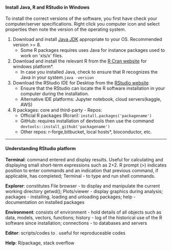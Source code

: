#### Install Java, R and RStudio in Windows
To install the correct versions of the software, you first have check your computer/server specifications. Right click you computer icon and select properties then note the version of the operating system.

1. Download and install [Java JDK](https://www.java.com/en/download/) appropriate to your OS. Recommended version >= 8.
    - Some R packages requires uses Java for instance packages used to work on 'xls/x' files.
2. Download and install the relevant R from the [R Cran website](https://cran.r-project.org/) for windows platform*. 
    - In case you installed Java, check to ensure that R recognizes the Java in your system.```java -version```
3. Download the RStudio IDE for Desktop from the [RStudio website](https://rstudio.com/products/rstudio/)
    - Ensure that the RStudio can locate the R software installation in your computer during the installation.
    - Alternative IDE platforms: Jupyter notebook, cloud servers(kaggle, AWS)
4. R packages: core and third-party - Repos: 
    - Official R packages (Rcran): ```install.packages('packagename')```
    - GitHub: requires installation of devtools then use the command ```devtools::install_github('packagename')```
    - Other repos: r-forge,bitbucket, local hosts*, bioconductor, etc.
---    
#### Understanding RStudio platform
__Terminal__: command entered and display results. Useful for calculating and displaying small short-term expressions such as 2+2. R prompt (>) indicates position to enter commands and an indication that previous command, if applicable, has completed; Terminal - to type and run shell commands.

__Explorer__: constitutes File browser - to display and manipulate the current working directory getwd(); Plots/viewer - display graphics during analysis; packages - installing, loading and unloading packages; help - documentation on installed packages

__Environment__: consists of environment - hold details of all objects such as data, models, vectors, functions; history - log of the historical use of the R software since installation; connections - to databases and servers

__Editor__: scripts/codes to . useful for reproduceable codes

__Help__: R/package, stack overflow
